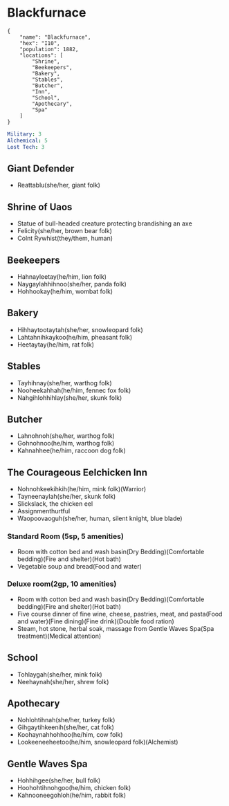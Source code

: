 # Blackfurnace

```
{
    "name": "Blackfurnace",
    "hex": "I10",
    "population": 1882,
    "locations": [
        "Shrine",
        "Beekeepers",
        "Bakery",
        "Stables",
        "Butcher",
        "Inn",
        "School",
        "Apothecary",
        "Spa"
    ]
}
```
```yml
Military: 3
Alchemical: 5
Lost Tech: 3
```

## Giant Defender
- Reattablu(she/her, giant folk)

## Shrine of Uaos
- Statue of bull-headed creature protecting brandishing an axe
- Felicity(she/her, brown bear folk)
- Colnt Rywhist(they/them, human)

## Beekeepers
- Hahnayleetay(he/him, lion folk)
- Naygaylahhihnoo(she/her, panda folk)
- Hohhookay(he/him, wombat folk)

## Bakery
- Hihhaytootaytah(she/her, snowleopard folk)
- Lahtahnihkaykoo(he/him, pheasant folk)
- Heetaytay(he/him, rat folk)

## Stables
- Tayhihnay(she/her, warthog folk)
- Nooheekahhah(he/him, fennec fox folk)
- Nahgihlohhihlay(she/her, skunk folk)

## Butcher
- Lahnohnoh(she/her, warthog folk)
- Gohnohnoo(he/him, warthog folk)
- Kahnahhee(he/him, raccoon dog folk)

## The Courageous Eelchicken Inn
- Nohnohkeekihkih(he/him, mink folk)(Warrior)
- Tayneenaylah(she/her, skunk folk)
- Slickslack, the chicken eel
- Assignmenthurtful
- Waopoovaoguh(she/her, human, silent knight, blue blade)

### Standard Room (5sp, 5 amenities)
- Room with cotton bed and wash basin(Dry Bedding)(Comfortable bedding)(Fire and shelter)(Hot bath)
- Vegetable soup and bread(Food and water)

### Deluxe room(2gp, 10 amenities)
- Room with cotton bed and wash basin(Dry Bedding)(Comfortable bedding)(Fire and shelter)(Hot bath)
- Five course dinner of fine wine, cheese, pastries, meat, and pasta(Food and water)(Fine dining)(Fine drink)(Double food ration)
- Steam, hot stone, herbal soak, massage from Gentle Waves Spa(Spa treatment)(Medical attention)

## School
- Tohlaygah(she/her, mink folk)
- Neehaynah(she/her, shrew folk)

## Apothecary
- Nohlohtihnah(she/her, turkey folk)
- Gihgaytihkeenih(she/her, cat folk)
- Koohaynahhohhoo(he/him, cow folk)
- Lookeeneeheetoo(he/him, snowleopard folk)(Alchemist)

## Gentle Waves Spa
- Hohhihgee(she/her, bull folk)
- Hoohohtihnohgoo(he/him, chicken folk)
- Kahnooneegohloh(he/him, rabbit folk)